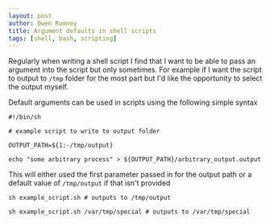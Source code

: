 ```yaml
---
layout: post
author: Owen Rumney
title: Argument defaults in shell scripts
tags: [shell, bash, scripting]
---
```


Regularly when writing a shell script I find that I want to be able to pass an argument into the script but only sometimes. For example if I want the script to output to `/tmp` folder for the most part but I'd like the opportunity to select the output myself.

Default arguments can be used in scripts using the following simple syntax

```shell
#!/bin/sh

# example script to write to output folder

OUTPUT_PATH=${1:-/tmp/output}

echo "some arbitrary process" > ${OUTPUT_PATH}/arbitrary_output.output

```

This will either used the first parameter passed in for the output path or a default value of `/tmp/output` if that isn't provided

```Shell
sh example_script.sh # outputs to /tmp/output

sh example_script.sh /var/tmp/special # outputs to /var/tmp/special
```
